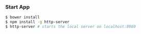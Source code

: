 ### Start App
```bash
$ bower install
$ npm install -g http-server
$ http-server # starts the local server on localhost:8080
```
